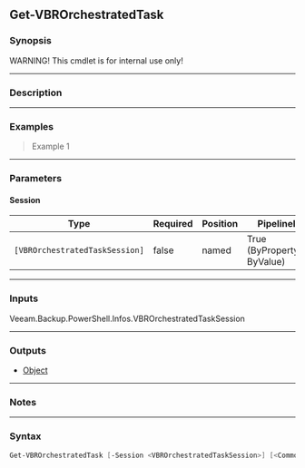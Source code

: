 Get-VBROrchestratedTask
-----------------------

### Synopsis
WARNING! This cmdlet is for internal use only!

---

### Description

---

### Examples
> Example 1

---

### Parameters
#### **Session**

|Type                          |Required|Position|PipelineInput                 |
|------------------------------|--------|--------|------------------------------|
|`[VBROrchestratedTaskSession]`|false   |named   |True (ByPropertyName, ByValue)|

---

### Inputs
Veeam.Backup.PowerShell.Infos.VBROrchestratedTaskSession

---

### Outputs
* [Object](https://learn.microsoft.com/en-us/dotnet/api/System.Object)

---

### Notes

---

### Syntax
```PowerShell
Get-VBROrchestratedTask [-Session <VBROrchestratedTaskSession>] [<CommonParameters>]
```

